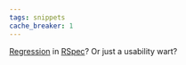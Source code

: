 ```yaml
---
tags: snippets
cache_breaker: 1
---
```


[Regression](http://rspec.lighthouseapp.com/projects/5645/tickets/755) in [RSpec](/wiki/RSpec)? Or just a usability wart?
